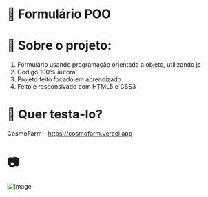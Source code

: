 # 🔨 Formulário POO
# 📌 Sobre o projeto:
1. Formulário usando programação orientada a objeto, utilizando js
2. Codigo 100% autoral
3. Projeto feito focado em aprendizado
4. Feito e responsivado com HTML5 e CSS3
# 📑 Quer testa-lo?
CosmoFarm - https://cosmofarm.vercel.app

# 📷 

![image](https://github.com/vbzt/formPOO/assets/124489579/d4d29857-44c6-44d2-b0f9-4fa55e54d803)

